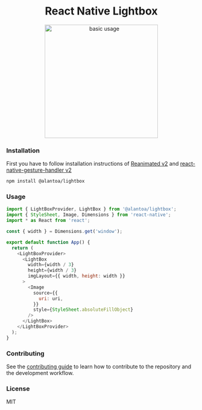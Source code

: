 <div align="center">
  <h1 align="center">React Native Lightbox</h1>
</div>

<div align="center">
  <img width="300" src="./assets/example.gif" alt="basic usage">
</div>

### Installation
First you have to follow installation instructions of [Reanimated v2](https://docs.swmansion.com/react-native-reanimated/) and [react-native-gesture-handler v2](https://docs.swmansion.com/react-native-gesture-handler/)

```sh
npm install @alantoa/lightbox
```

### Usage

```js
import { LightBoxProvider, LightBox } from '@alantoa/lightbox';
import { StyleSheet, Image, Dimensions } from 'react-native';
import * as React from 'react';

const { width } = Dimensions.get('window');

export default function App() {
  return (
    <LightBoxProvider>
      <LightBox
        width={width / 3}
        height={width / 3}
        imgLayout={{ width, height: width }}
      >
        <Image
          source={{
            uri: uri,
          }}
          style={StyleSheet.absoluteFillObject}
        />
      </LightBox>
    </LightBoxProvider>
  );
}
```

### Contributing

See the [contributing guide](CONTRIBUTING.md) to learn how to contribute to the repository and the development workflow.

### License

MIT
